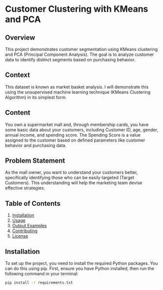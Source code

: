 # Customer Clustering with KMeans and PCA

## Overview
This project demonstrates customer segmentation using KMeans clustering and PCA (Principal Component Analysis). The goal is to analyze customer data to identify distinct segments based on purchasing behavior.

## Context
This dataset is known as market basket analysis. I will demonstrate this using the unsupervised machine learning technique (KMeans Clustering Algorithm) in its simplest form.

## Content
You own a supermarket mall and, through membership cards, you have some basic data about your customers, including Customer ID, age, gender, annual income, and spending score. The Spending Score is a value assigned to the customer based on defined parameters like customer behavior and purchasing data.

## Problem Statement
As the mall owner, you want to understand your customers better, specifically identifying those who can be easily targeted (Target Customers). This understanding will help the marketing team devise effective strategies.

## Table of Contents
1. [Installation](#installation)
2. [Usage](#usage)
3. [Output Examples](#output-examples)
4. [Contributing](#contributing)
5. [License](#license)

## Installation
To set up the project, you need to install the required Python packages. You can do this using pip. First, ensure you have Python installed, then run the following command in your terminal:

```bash
pip install -r requirements.txt
